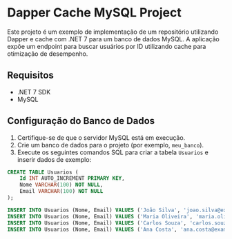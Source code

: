 # Dapper Cache MySQL Project

Este projeto é um exemplo de implementação de um repositório utilizando Dapper e cache com .NET 7 para um banco de dados MySQL. A aplicação expõe um endpoint para buscar usuários por ID utilizando cache para otimização de desempenho.

## Requisitos

- .NET 7 SDK
- MySQL

## Configuração do Banco de Dados

1. Certifique-se de que o servidor MySQL está em execução.
2. Crie um banco de dados para o projeto (por exemplo, `meu_banco`).
3. Execute os seguintes comandos SQL para criar a tabela `Usuarios` e inserir dados de exemplo:

```sql
CREATE TABLE Usuarios (
    Id INT AUTO_INCREMENT PRIMARY KEY,
    Nome VARCHAR(100) NOT NULL,
    Email VARCHAR(100) NOT NULL
);

INSERT INTO Usuarios (Nome, Email) VALUES ('João Silva', 'joao.silva@example.com');
INSERT INTO Usuarios (Nome, Email) VALUES ('Maria Oliveira', 'maria.oliveira@example.com');
INSERT INTO Usuarios (Nome, Email) VALUES ('Carlos Souza', 'carlos.souza@example.com');
INSERT INTO Usuarios (Nome, Email) VALUES ('Ana Costa', 'ana.costa@example.com');

